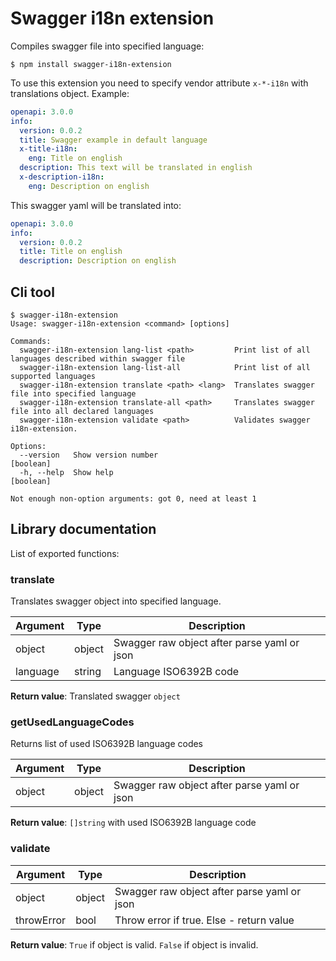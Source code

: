 # Swagger i18n extension

Compiles swagger file into specified language:

```shell
$ npm install swagger-i18n-extension
```

To use this extension you need to specify vendor attribute `x-*-i18n` with translations object.
Example:

```yml
openapi: 3.0.0
info:
  version: 0.0.2
  title: Swagger example in default language
  x-title-i18n:
    eng: Title on english
  description: This text will be translated in english
  x-description-i18n:
    eng: Description on english 
```

This swagger yaml will be translated into:

```yml
openapi: 3.0.0
info:
  version: 0.0.2
  title: Title on english
  description: Description on english
```

## Cli tool

```shell
$ swagger-i18n-extension
Usage: swagger-i18n-extension <command> [options]

Commands:
  swagger-i18n-extension lang-list <path>         Print list of all languages described within swagger file
  swagger-i18n-extension lang-list-all            Print list of all supported languages
  swagger-i18n-extension translate <path> <lang>  Translates swagger file into specified language
  swagger-i18n-extension translate-all <path>     Translates swagger file into all declared languages
  swagger-i18n-extension validate <path>          Validates swagger i18n-extension.

Options:
  --version   Show version number                                      [boolean]
  -h, --help  Show help                                                [boolean]

Not enough non-option arguments: got 0, need at least 1

```

## Library documentation

List of exported functions:
### translate
Translates swagger object into specified language.

| Argument | Type   | Description                                 |
|----------|--------|---------------------------------------------|
| object   | object | Swagger raw object after parse yaml or json |
| language | string | Language ISO6392B code                      |

**Return value**:
Translated swagger `object`

### getUsedLanguageCodes
Returns list of used ISO6392B language codes

| Argument | Type   | Description                                 |
|----------|--------|---------------------------------------------|
| object   | object | Swagger raw object after parse yaml or json |

**Return value**:
`[]string` with used ISO6392B language code

### validate
| Argument   | Type   | Description                                 |
|------------|--------|---------------------------------------------|
| object     | object | Swagger raw object after parse yaml or json |
| throwError | bool   | Throw error if true. Else - return value    |

 **Return value**:
 `True` if object is valid.
 `False` if object is invalid.
